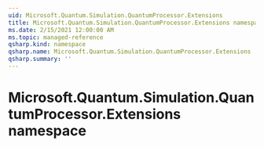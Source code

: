 ```yaml
---
uid: Microsoft.Quantum.Simulation.QuantumProcessor.Extensions
title: Microsoft.Quantum.Simulation.QuantumProcessor.Extensions namespace
ms.date: 2/15/2021 12:00:00 AM
ms.topic: managed-reference
qsharp.kind: namespace
qsharp.name: Microsoft.Quantum.Simulation.QuantumProcessor.Extensions
qsharp.summary: ''
---
```


# Microsoft.Quantum.Simulation.QuantumProcessor.Extensions namespace



